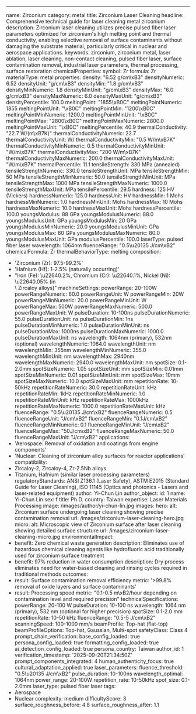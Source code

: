 ---
name: Zirconium
category: metal
title: Zirconium Laser Cleaning
headline: Comprehensive technical guide for laser cleaning metal zirconium
description: Zirconium laser cleaning utilizes precise pulsed fiber laser parameters
  optimized for zirconium's high melting point and thermal conductivity, enabling
  selective removal of surface contaminants without damaging the substrate material,
  particularly critical in nuclear and aerospace applications.
keywords: zirconium, zirconium metal, laser ablation, laser cleaning, non-contact
  cleaning, pulsed fiber laser, surface contamination removal, industrial laser parameters,
  thermal processing, surface restoration
chemicalProperties:
  symbol: Zr
  formula: Zr
  materialType: metal
properties:
  density: "6.52 g/cm\xB3"
  densityNumeric: 6.52
  densityUnit: "g/cm\xB3"
  densityMin: "1.8 g/cm\xB3"
  densityMinNumeric: 1.8
  densityMinUnit: "g/cm\xB3"
  densityMax: "6.0 g/cm\xB3"
  densityMaxNumeric: 6.0
  densityMaxUnit: "g/cm\xB3"
  densityPercentile: 100.0
  meltingPoint: "1855\xB0C"
  meltingPointNumeric: 1855
  meltingPointUnit: "\xB0C"
  meltingPointMin: "1200\xB0C"
  meltingPointMinNumeric: 1200.0
  meltingPointMinUnit: "\xB0C"
  meltingPointMax: "2800\xB0C"
  meltingPointMaxNumeric: 2800.0
  meltingPointMaxUnit: "\xB0C"
  meltingPercentile: 40.9
  thermalConductivity: "22.7 W/(m\xB7K)"
  thermalConductivityNumeric: 22.7
  thermalConductivityUnit: W/
  thermalConductivityMin: "0.5 W/m\xB7K"
  thermalConductivityMinNumeric: 0.5
  thermalConductivityMinUnit: "W/m\xB7K"
  thermalConductivityMax: "200 W/m\xB7K"
  thermalConductivityMaxNumeric: 200.0
  thermalConductivityMaxUnit: "W/m\xB7K"
  thermalPercentile: 11.1
  tensileStrength: 330 MPa (annealed)
  tensileStrengthNumeric: 330.0
  tensileStrengthUnit: MPa
  tensileStrengthMin: 50 MPa
  tensileStrengthMinNumeric: 50.0
  tensileStrengthMinUnit: MPa
  tensileStrengthMax: 1000 MPa
  tensileStrengthMaxNumeric: 1000.0
  tensileStrengthMaxUnit: MPa
  tensilePercentile: 29.5
  hardness: 125 HV (Vickers)
  hardnessNumeric: 125.0
  hardnessUnit: HV
  hardnessMin: 1 Mohs
  hardnessMinNumeric: 1.0
  hardnessMinUnit: Mohs
  hardnessMax: 10 Mohs
  hardnessMaxNumeric: 10.0
  hardnessMaxUnit: Mohs
  hardnessPercentile: 100.0
  youngsModulus: 88 GPa
  youngsModulusNumeric: 88.0
  youngsModulusUnit: GPa
  youngsModulusMin: 20 GPa
  youngsModulusMinNumeric: 20.0
  youngsModulusMinUnit: GPa
  youngsModulusMax: 80 GPa
  youngsModulusMaxNumeric: 80.0
  youngsModulusMaxUnit: GPa
  modulusPercentile: 100.0
  laserType: pulsed fiber laser
  wavelength: 1064nm
  fluenceRange: "0.5\u20135 J/cm\xB2"
  chemicalFormula: Zr
  thermalBehaviorType: melting
composition:
- 'Zirconium (Zr): 97.5-99.2%'
- 'Hafnium (Hf): 1-2.5% (naturally occurring)'
- "Iron (Fe): \u22640.2%, Chromium (Cr): \u22640.1%, Nickel (Ni): \u22640.05% (in\
  \ Zircaloy alloys)"
machineSettings:
  powerRange: 20-100W
  powerRangeNumeric: 60.0
  powerRangeUnit: W
  powerRangeMin: 20W
  powerRangeMinNumeric: 20.0
  powerRangeMinUnit: W
  powerRangeMax: 500W
  powerRangeMaxNumeric: 500.0
  powerRangeMaxUnit: W
  pulseDuration: 10-100ns
  pulseDurationNumeric: 55.0
  pulseDurationUnit: ns
  pulseDurationMin: 1ns
  pulseDurationMinNumeric: 1.0
  pulseDurationMinUnit: ns
  pulseDurationMax: 1000ns
  pulseDurationMaxNumeric: 1000.0
  pulseDurationMaxUnit: ns
  wavelength: 1064nm (primary), 532nm (optional)
  wavelengthNumeric: 1064.0
  wavelengthUnit: nm
  wavelengthMin: 355nm
  wavelengthMinNumeric: 355.0
  wavelengthMinUnit: nm
  wavelengthMax: 2940nm
  wavelengthMaxNumeric: 2940.0
  wavelengthMaxUnit: nm
  spotSize: 0.1-2.0mm
  spotSizeNumeric: 1.05
  spotSizeUnit: mm
  spotSizeMin: 0.01mm
  spotSizeMinNumeric: 0.01
  spotSizeMinUnit: mm
  spotSizeMax: 10mm
  spotSizeMaxNumeric: 10.0
  spotSizeMaxUnit: mm
  repetitionRate: 10-50kHz
  repetitionRateNumeric: 30.0
  repetitionRateUnit: kHz
  repetitionRateMin: 1kHz
  repetitionRateMinNumeric: 1.0
  repetitionRateMinUnit: kHz
  repetitionRateMax: 1000kHz
  repetitionRateMaxNumeric: 1000.0
  repetitionRateMaxUnit: kHz
  fluenceRange: "0.5\u20135 J/cm\xB2"
  fluenceRangeNumeric: 0.5
  fluenceRangeUnit: "J/cm\xB2"
  fluenceRangeMin: "0.1J/cm\xB2"
  fluenceRangeMinNumeric: 0.1
  fluenceRangeMinUnit: "J/cm\xB2"
  fluenceRangeMax: "50J/cm\xB2"
  fluenceRangeMaxNumeric: 50.0
  fluenceRangeMaxUnit: "J/cm\xB2"
applications:
- 'Aerospace: Removal of oxidation and coatings from engine components'
- 'Nuclear: Cleaning of zirconium alloy surfaces for reactor applications'
compatibility:
- Zircaloy-2, Zircaloy-4, Zr-2.5Nb alloys
- Titanium, Hafnium (similar laser processing parameters)
regulatoryStandards: ANSI Z136.1 (Laser Safety), ASTM E2015 (Standard Guide for Laser
  Cleaning), ISO 11145 (Optics and photonics - Lasers and laser-related equipment)
author: Yi-Chun Lin
author_object:
  id: 1
  name: Yi-Chun Lin
  sex: f
  title: Ph.D.
  country: Taiwan
  expertise: Laser Materials Processing
  image: /images/author/yi-chun-lin.jpg
images:
  hero:
    alt: Zirconium surface undergoing laser cleaning showing precise contamination
      removal
    url: /images/zirconium-laser-cleaning-hero.jpg
  micro:
    alt: Microscopic view of Zirconium surface after laser cleaning showing detailed
      surface structure
    url: /images/zirconium-laser-cleaning-micro.jpg
environmentalImpact:
- benefit: Zero chemical waste generation
  description: Eliminates use of hazardous chemical cleaning agents like hydrofluoric
    acid traditionally used for zirconium surface treatment
- benefit: 97% reduction in water consumption
  description: Dry process eliminates need for water-based cleaning and rinsing cycles
    required in traditional methods
outcomes:
- result: Surface contamination removal efficiency
  metric: '>99.8% removal of oxide layers and surface contaminants'
- result: Processing speed
  metric: "0.1-0.5 m\xB2/hour depending on contamination level and required precision"
technicalSpecifications:
  powerRange: 20-100 W
  pulseDuration: 10-100 ns
  wavelength: 1064 nm (primary), 532 nm (optional for higher precision)
  spotSize: 0.1-2.0 mm
  repetitionRate: 10-50 kHz
  fluenceRange: "0.5-5 J/cm\xB2"
  scanningSpeed: 100-1000 mm/s
  beamProfile: Top-hat (flat-top)
  beamProfileOptions: Top-hat, Gaussian, Multi-spot
  safetyClass: Class 4
prompt_chain_verification:
  base_config_loaded: true
  persona_config_loaded: true
  formatting_config_loaded: true
  ai_detection_config_loaded: true
  persona_country: Taiwan
  author_id: 1
  verification_timestamp: '2025-09-20T21:34:50Z'
  prompt_components_integrated: 4
  human_authenticity_focus: true
  cultural_adaptation_applied: true
laser_parameters:
  fluence_threshold: "0.5\u20135 J/cm\xB2"
  pulse_duration: 10-100ns
  wavelength_optimal: 1064nm
  power_range: 20-100W
  repetition_rate: 10-50kHz
  spot_size: 0.1-2.0mm
  laser_type: pulsed fiber laser
tags:
- Aerospace
- Nuclear
complexity: medium
difficultyScore: 3
surface_roughness_before: 4.8
surface_roughness_after: 1.1
